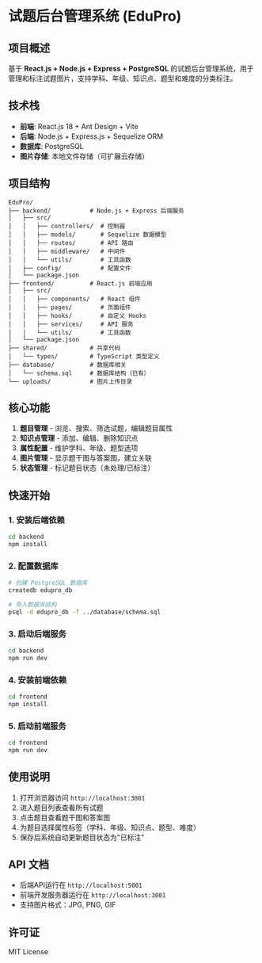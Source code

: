 # 试题后台管理系统 (EduPro)

## 项目概述

基于 **React.js + Node.js + Express + PostgreSQL** 的试题后台管理系统，用于管理和标注试题图片，支持学科、年级、知识点、题型和难度的分类标注。

## 技术栈

- **前端**: React.js 18 + Ant Design + Vite
- **后端**: Node.js + Express.js + Sequelize ORM
- **数据库**: PostgreSQL
- **图片存储**: 本地文件存储（可扩展云存储）

## 项目结构

```
EduPro/
├── backend/           # Node.js + Express 后端服务
│   ├── src/
│   │   ├── controllers/  # 控制器
│   │   ├── models/       # Sequelize 数据模型
│   │   ├── routes/       # API 路由
│   │   ├── middleware/   # 中间件
│   │   └── utils/        # 工具函数
│   ├── config/           # 配置文件
│   └── package.json
├── frontend/          # React.js 前端应用
│   ├── src/
│   │   ├── components/   # React 组件
│   │   ├── pages/        # 页面组件
│   │   ├── hooks/        # 自定义 Hooks
│   │   ├── services/     # API 服务
│   │   └── utils/        # 工具函数
│   └── package.json
├── shared/            # 共享代码
│   └── types/         # TypeScript 类型定义
├── database/          # 数据库相关
│   └── schema.sql     # 数据库结构（已有）
└── uploads/           # 图片上传目录
```

## 核心功能

1. **题目管理** - 浏览、搜索、筛选试题，编辑题目属性
2. **知识点管理** - 添加、编辑、删除知识点
3. **属性配置** - 维护学科、年级、题型选项
4. **图片管理** - 显示题干图与答案图，建立关联
5. **状态管理** - 标记题目状态（未处理/已标注）

## 快速开始

### 1. 安装后端依赖

```bash
cd backend
npm install
```

### 2. 配置数据库

```bash
# 创建 PostgreSQL 数据库
createdb edupro_db

# 导入数据库结构
psql -d edupro_db -f ../database/schema.sql
```

### 3. 启动后端服务

```bash
cd backend
npm run dev
```

### 4. 安装前端依赖

```bash
cd frontend
npm install
```

### 5. 启动前端服务

```bash
cd frontend
npm run dev
```

## 使用说明

1. 打开浏览器访问 `http://localhost:3001`
2. 进入题目列表查看所有试题
3. 点击题目查看题干图和答案图
4. 为题目选择属性标签（学科、年级、知识点、题型、难度）
5. 保存后系统自动更新题目状态为"已标注"

## API 文档

- 后端API运行在 `http://localhost:5001`
- 前端开发服务器运行在 `http://localhost:3001`
- 支持图片格式：JPG, PNG, GIF

## 许可证

MIT License